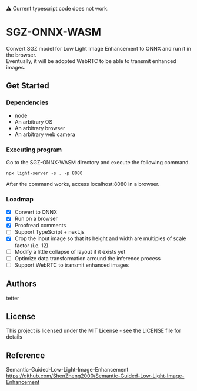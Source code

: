 :warning: Current typescript code does not work.

# SGZ-ONNX-WASM
Convert SGZ model for Low Light Image Enhancement to ONNX and run it in the browser.  
Eventually, it will be adopted WebRTC to be able to transmit enhanced images.

## Get Started
### Dependencies
* node
* An arbitrary OS
* An arbitrary browser
* An arbitrary web camera

### Executing program
Go to the SGZ-ONNX-WASM directory and execute the following command.
```
npx light-server -s . -p 8080
```
After the command works, access localhost:8080 in a browser.

### Loadmap
- [x] Convert to ONNX
- [x] Run on a browser
- [x] Proofread comments
- [ ] Support TypeScript + next.js
- [x] Crop the input image so that its height and width are multiples of scale factor (i.e. 12)
- [ ] Modify a little collapse of layout if it exists yet
- [ ] Optimize data transformation arround the inference process
- [ ] Support WebRTC to transmit enhanced images

## Authors
tetter

## License
This project is licensed under the MIT License - see the LICENSE file for details

## Reference
Semantic-Guided-Low-Light-Image-Enhancement  
https://github.com/ShenZheng2000/Semantic-Guided-Low-Light-Image-Enhancement
